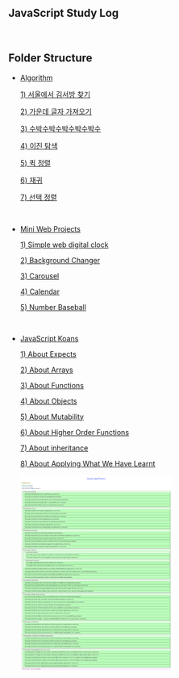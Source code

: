 ## JavaScript Study Log
<br>
 
## Folder Structure
- [Algorithm](./algorithm)

   [1) 서울에서 김서방 찾기](./algorithm/programmers/서울에서김서방찾기.js) 

   [2) 가운데 글자 가져오기](./algorithm/programmers/가운데글자가져오기.js)  

   [3) 수박수박수박수박수박수](./algorithm/programmers/수박수박수박수박수박수.js)
 
   [4) 이진 탐색](./algorithm/binary_search.js)

   [5) 퀵 정렬](./algorithm/quicksort.js)  

   [6) 재귀](./algorithm/recursion.js)

   [7) 선택 정렬](./algorithm/selection_sort.js)

<br>

- [Mini Web Projects](./mini_web_projects)

   [1) Simple web digital clock](./mini_web_projects/simpleClock) 

   [2) Background Changer](./mini_web_projects/BackgroundChanger) 

   [3) Carousel](./mini_web_projects/Carousel)

   [4) Calendar](./mini_web_projects/Calendar_Boilerplate) 

   [5) Number Baseball](./mini_web_projects/Baseball_Boilerplate)

<br>

- [JavaScript Koans](./javascript-koans-master)

   [1) About Expects](./javascript-koans-master/koans/AboutExpects.js)

   [2) About Arrays](./javascript-koans-master/koans/AboutArrays.js)

   [3) About Functions](./javascript-koans-master/koans/AboutFunctions.js)

   [4) About Objects](./javascript-koans-master/koans/AboutObjects.js)

   [5) About Mutability](./javascript-koans-master/koans/AboutMutability.js)

   [6) About Higher Order Functions](./javascript-koans-master/koans/AboutHigherOrderFunctions.js)

   [7) About inheritance](./javascript-koans-master/koans/AboutInheritance.js)

   [8) About Applying What We Have Learnt](./javascript-koans-master/koans/AboutApplyingWhatWeHaveLearnt.js)

   <img src="./img/Javascript_Koans.png" style="width: 300px">
